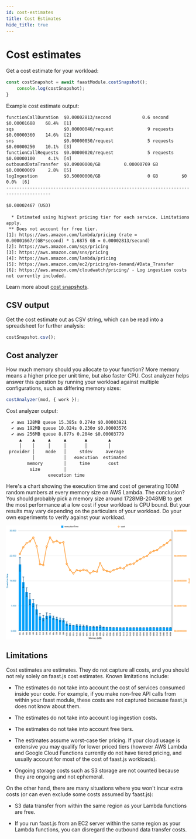 ```yaml
---
id: cost-estimates
title: Cost Estimates
hide_title: true
---
```


# Cost estimates

Get a cost estimate for your workload:

```typescript
const costSnapshot = await faastModule.costSnapshot();
    console.log(costSnapshot);
}
```

Example cost estimate output:

```text
functionCallDuration  $0.00002813/second            0.6 second     $0.00001688    68.4%  [1]
sqs                   $0.00000040/request             9 requests   $0.00000360    14.6%  [2]
sns                   $0.00000050/request             5 requests   $0.00000250    10.1%  [3]
functionCallRequests  $0.00000020/request             5 requests   $0.00000100     4.1%  [4]
outboundDataTransfer  $0.09000000/GB         0.00000769 GB         $0.00000069     2.8%  [5]
logIngestion          $0.50000000/GB                  0 GB         $0              0.0%  [6]
---------------------------------------------------------------------------------------
                                                                   $0.00002467 (USD)

  * Estimated using highest pricing tier for each service. Limitations apply.
 ** Does not account for free tier.
[1]: https://aws.amazon.com/lambda/pricing (rate = 0.00001667/(GB*second) * 1.6875 GB = 0.00002813/second)
[2]: https://aws.amazon.com/sqs/pricing
[3]: https://aws.amazon.com/sns/pricing
[4]: https://aws.amazon.com/lambda/pricing
[5]: https://aws.amazon.com/ec2/pricing/on-demand/#Data_Transfer
[6]: https://aws.amazon.com/cloudwatch/pricing/ - Log ingestion costs not currently included.
```

Learn more about [cost snapshots](./api/faastjs.costsnapshot.md).

## CSV output

Get the cost estimate out as CSV string, which can be read into a spreadsheet for further analysis:

```typescript
costSnapshot.csv();
```

## Cost analyzer

How much memory should you allocate to your function? More memory means a higher price per unit time, but also faster CPU. Cost analyzer helps answer this question by running your workload against multiple configurations, such as differing memory sizes:

```typescript
costAnalyzer(mod, { work });
```

Cost analyzer output:

```text
  ✔ aws 128MB queue 15.385s 0.274σ $0.00003921
  ✔ aws 192MB queue 10.024s 0.230σ $0.00003576
  ✔ aws 256MB queue 8.077s 0.204σ $0.00003779
     ▲    ▲     ▲     ▲       ▲        ▲
     │    │     │     │       │        │
 provider │    mode   │     stdev     average
          │           │   execution  estimated
        memory        │     time       cost
         size         │
                execution time
```

Here's a chart showing the execution time and cost of generating 100M random numbers at every memory size on AWS Lambda. The conclusion? You should probably pick a memory size around 1728MB-2048MB to get the most performance at a low cost if your workload is CPU bound. But your results may vary depending on the particulars of your workload. Do your own experiments to verify against your workload.

![cost-analyzer-result-aws](./assets/cost-analyzer-graph-aws.png "cost analyzer results for AWS")

## Limitations

Cost estimates are estimates. They do not capture all costs, and you should not rely solely on faast.js cost estimates. Known limitations include:

-   The estimates do not take into account the cost of services consumed inside your code. For example, if you make non-free API calls from within your faast module, these costs are not captured because faast.js does not know about them.

-   The estimates do not take into account log ingestion costs.

-   The estimates do not take into account free tiers.

-   The estimates assume worst-case tier pricing. If your cloud usage is extensive you may qualify for lower priced tiers (however AWS Lambda and Google Cloud Functions currently do not have tiered pricing, and usually account for most of the cost of faast.js workloads).

-   Ongoing storage costs such as S3 storage are not counted because they are ongoing and not ephemeral.

On the other hand, there are many situations where you won't incur extra costs (or can even exclude some costs assumed by faast.js):

-   S3 data transfer from within the same region as your Lambda functions are free.

-   If you run faast.js from an EC2 server within the same region as your Lambda functions, you can disregard the outbound data transfer costs.
